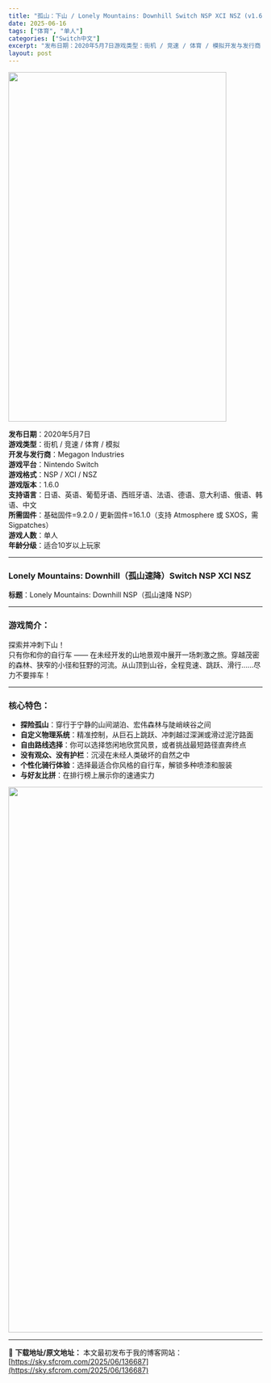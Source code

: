 ```yaml
---
title: "孤山：下山 / Lonely Mountains: Downhill Switch NSP XCI NSZ (v1.6.0 + 5DLC)中文"
date: 2025-06-16
tags: ["体育", "单人"]
categories: ["Switch中文"]
excerpt: "发布日期：2020年5月7日游戏类型：街机 / 竞速 / 体育 / 模拟开发与发行商：Megagon Industries游戏平台：Nintendo Switch游戏格式：NSP / XCI / NSZ游戏版本：1.6.0支持语言：日语、英语、葡萄牙语、西班牙语、法语、德语、意大利语、俄语、韩语、中&hellip;"
layout: post
---
```


<img class="aligncenter size-full wp-image-136697" src="https://sky.sfcrom.com/wp-content/uploads/2025/06/2025061610020144.webp" alt="" width="432" height="692" />
<p data-start="24" data-end="329"><strong data-start="24" data-end="32">发布日期</strong>：2020年5月7日<br data-start="42" data-end="45" /><strong data-start="45" data-end="53">游戏类型</strong>：街机 / 竞速 / 体育 / 模拟<br data-start="71" data-end="74" /><strong data-start="74" data-end="84">开发与发行商</strong>：Megagon Industries<br data-start="103" data-end="106" /><strong data-start="106" data-end="114">游戏平台</strong>：Nintendo Switch<br data-start="130" data-end="133" /><strong data-start="133" data-end="141">游戏格式</strong>：NSP / XCI / NSZ<br data-start="157" data-end="160" /><strong data-start="160" data-end="168">游戏版本</strong>：1.6.0<br data-start="174" data-end="177" /><strong data-start="177" data-end="185" data-is-only-node="">支持语言</strong>：日语、英语、葡萄牙语、西班牙语、法语、德语、意大利语、俄语、韩语、中文<br data-start="221" data-end="224" /><strong data-start="224" data-end="232">所需固件</strong>：基础固件=9.2.0 / 更新固件=16.1.0（支持 Atmosphere 或 SXOS，需 Sigpatches）<br data-start="292" data-end="295" /><strong data-start="295" data-end="303">游戏人数</strong>：单人<br data-start="306" data-end="309" /><strong data-start="309" data-end="317">年龄分级</strong>：适合10岁以上玩家</p>


<hr data-start="331" data-end="334" />

<h3 data-start="336" data-end="390">Lonely Mountains: Downhill（孤山速降）Switch NSP XCI NSZ</h3>
<p data-start="392" data-end="439"><strong data-start="392" data-end="398">标题</strong>：Lonely Mountains: Downhill NSP（孤山速降 NSP）</p>


<hr data-start="441" data-end="444" />

<h3 data-start="446" data-end="455">游戏简介：</h3>
<p data-start="457" data-end="547">探索并冲刺下山！<br data-start="465" data-end="468" />只有你和你的自行车 —— 在未经开发的山地景观中展开一场刺激之旅。穿越茂密的森林、狭窄的小径和狂野的河流。从山顶到山谷，全程竞速、跳跃、滑行……尽力不要摔车！</p>


<hr data-start="549" data-end="552" />

<h3 data-start="554" data-end="563">核心特色：</h3>
<ul>
 	<li data-start="567" data-end="600"><strong data-start="567" data-end="575">探险孤山</strong>：穿行于宁静的山间湖泊、宏伟森林与陡峭峡谷之间</li>
 	<li data-start="603" data-end="642"><strong data-start="603" data-end="614">自定义物理系统</strong>：精准控制，从巨石上跳跃、冲刺越过深渊或滑过泥泞路面</li>
 	<li data-start="645" data-end="683"><strong data-start="645" data-end="655">自由路线选择</strong>：你可以选择悠闲地欣赏风景，或者挑战最短路径直奔终点</li>
 	<li data-start="686" data-end="716"><strong data-start="686" data-end="699">没有观众、没有护栏</strong>：沉浸在未经人类破坏的自然之中</li>
 	<li data-start="719" data-end="755"><strong data-start="719" data-end="730">个性化骑行体验</strong>：选择最适合你风格的自行车，解锁多种喷漆和服装</li>
 	<li data-start="758" data-end="783"><strong data-start="758" data-end="767">与好友比拼</strong>：在排行榜上展示你的速通实力</li>
</ul>
<img class="aligncenter size-full wp-image-136692" src="https://sky.sfcrom.com/wp-content/uploads/2025/06/2025061610015928.webp" alt="" width="1920" height="1080" />

---
📖 **下载地址/原文地址：** 本文最初发布于我的博客网站：[https://sky.sfcrom.com/2025/06/136687](https://sky.sfcrom.com/2025/06/136687)
